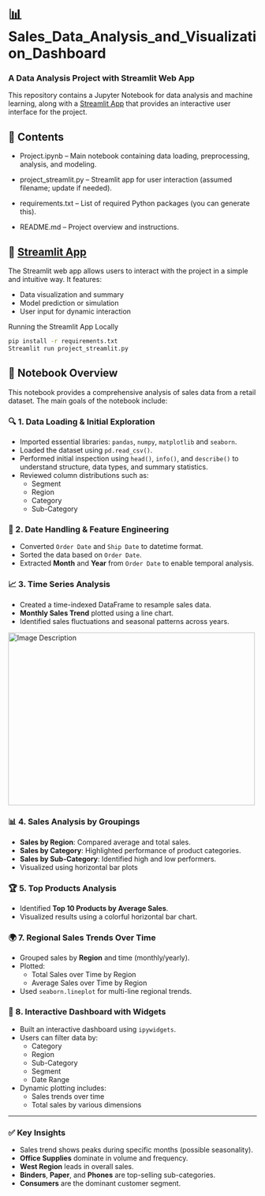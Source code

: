 # 📊 Sales_Data_Analysis_and_Visualization_Dashboard
### A Data Analysis Project with Streamlit Web App
This repository contains a Jupyter Notebook for data analysis and machine learning, along with a [Streamlit App](https://sales-data-analysis-and-visualisation.streamlit.app/) that provides an interactive user interface for the project.

## 📁 Contents
- Project.ipynb – Main notebook containing data loading, preprocessing, analysis, and modeling.

- project_streamlit.py – Streamlit app for user interaction (assumed filename; update if needed).

- requirements.txt – List of required Python packages (you can generate this).

- README.md – Project overview and instructions.

## 🚀 [Streamlit App](https://sales-data-analysis-and-visualisation.streamlit.app/)
The Streamlit web app allows users to interact with the project in a simple and intuitive way. It features:

- Data visualization and summary
- Model prediction or simulation
- User input for dynamic interaction

Running the Streamlit App Locally
   ```bash
   pip install -r requirements.txt
   Streamlit run project_streamlit.py
```

## 📘 Notebook Overview

This notebook provides a comprehensive analysis of sales data from a retail dataset. The main goals of the notebook include:

### 🔍 1. Data Loading & Initial Exploration
- Imported essential libraries: `pandas`, `numpy`, `matplotlib` and `seaborn`.
- Loaded the dataset using `pd.read_csv()`.
- Performed initial inspection using `head()`, `info()`, and `describe()` to understand structure, data types, and summary statistics.
- Reviewed column distributions such as:
  - Segment
  - Region
  - Category
  - Sub-Category
 
### 📅 2. Date Handling & Feature Engineering
- Converted `Order Date` and `Ship Date` to datetime format.
- Sorted the data based on `Order Date`.
- Extracted **Month** and **Year** from `Order Date` to enable temporal analysis.

### 📈 3. Time Series Analysis
- Created a time-indexed DataFrame to resample sales data.
- **Monthly Sales Trend** plotted using a line chart.
- Identified sales fluctuations and seasonal patterns across years.
<img src="https://github.com/user-attachments/assets/605a3456-bd8a-4719-80d7-52633f097048" alt="Image Description" width="500" height="350"/>


### 📊 4. Sales Analysis by Groupings
- **Sales by Region**: Compared average and total sales.
- **Sales by Category**: Highlighted performance of product categories.
- **Sales by Sub-Category**: Identified high and low performers.
- Visualized using horizontal bar plots

### 🏆 5. Top Products Analysis
- Identified **Top 10 Products by Average Sales**.
- Visualized results using a colorful horizontal bar chart.


### 🌍 7. Regional Sales Trends Over Time
- Grouped sales by **Region** and time (monthly/yearly).
- Plotted:
  - Total Sales over Time by Region
  - Average Sales over Time by Region
- Used `seaborn.lineplot` for multi-line regional trends.

### 🧩 8. Interactive Dashboard with Widgets
- Built an interactive dashboard using `ipywidgets`.
- Users can filter data by:
  - Category
  - Region
  - Sub-Category
  - Segment
  - Date Range
- Dynamic plotting includes:
  - Sales trends over time
  - Total sales by various dimensions

---

### ✅ Key Insights
- Sales trend shows peaks during specific months (possible seasonality).
- **Office Supplies** dominate in volume and frequency.
- **West Region** leads in overall sales.
- **Binders**, **Paper**, and **Phones** are top-selling sub-categories.
- **Consumers** are the dominant customer segment.
